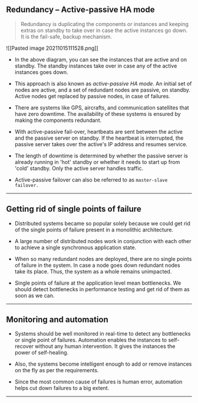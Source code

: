 ## Redundancy – Active-passive HA mode

> Redundancy is duplicating the components or instances and keeping extras on standby to take over in case the active instances go down. It is the fail-safe, backup mechanism.

![[Pasted image 20211015111528.png]]

- In the above diagram, you can see the instances that are active and on standby. The standby instances take over in case any of the active instances goes down.

- This approach is also known as _active-passive HA mode_. An initial set of nodes are active, and a set of redundant nodes are passive, on standby. Active nodes get replaced by passive nodes, in case of failures.

- There are systems like GPS, aircrafts, and communication satellites that have zero downtime. The availability of these systems is ensured by making the components redundant.

- With active-passive fail-over, heartbeats are sent between the active and the passive server on standby. If the heartbeat is interrupted, the passive server takes over the active's IP address and resumes service.

- The length of downtime is determined by whether the passive server is already running in 'hot' standby or whether it needs to start up from 'cold' standby. Only the active server handles traffic.

- Active-passive failover can also be referred to as `master-slave failover.`

---

## Getting rid of single points of failure

- Distributed systems became so popular solely because we could get rid of the single points of failure present in a monolithic architecture.

- A large number of distributed nodes work in conjunction with each other to achieve a single synchronous application state.

- When so many redundant nodes are deployed, there are no single points of failure in the system. In case a node goes down redundant nodes take its place. Thus, the system as a whole remains unimpacted.

- Single points of failure at the application level mean bottlenecks. We should detect bottlenecks in performance testing and get rid of them as soon as we can.

---

## Monitoring and automation

- Systems should be well monitored in real-time to detect any bottlenecks or single point of failures. Automation enables the instances to self-recover without any human intervention. It gives the instances the power of self-healing.

- Also, the systems become intelligent enough to add or remove instances on the fly as per the requirements.

- Since the most common cause of failures is human error, automation helps cut down failures to a big extent.

---